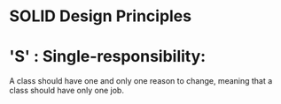 # SOLID Design Principles 
# 'S' : Single-responsibility:
A class should have one and only one reason to change, meaning that a class should have only one job.
